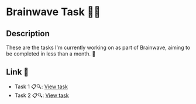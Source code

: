 # Brainwave Task 🧠💡

## Description
These are the tasks I'm currently working on as part of Brainwave, aiming to be completed in less than a month. 🚀

## Link 🔗
- Task 1 📋🔍: [View task](https://github.com/yebology/brainwave-task-1.git)
- Task 2 📋🔍: [View task](https://github.com/yebology/brainwave-task-2.git)
